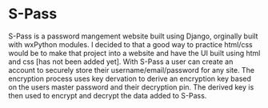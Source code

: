 # S-Pass

S-Pass is a password mangement website built using Django, orginally built with wxPython modules. I decided to that a good way to practice html/css would be to make that project into a website and have the UI built using html and css [has not been added yet].
With S-Pass a user can create an account to securely store their username/email/password for any site. The encryption process uses key dervation to derive an encryption key based on the users master password and their decryption pin. The derived key is then used to 
encrypt and decrypt the data added to S-Pass.
